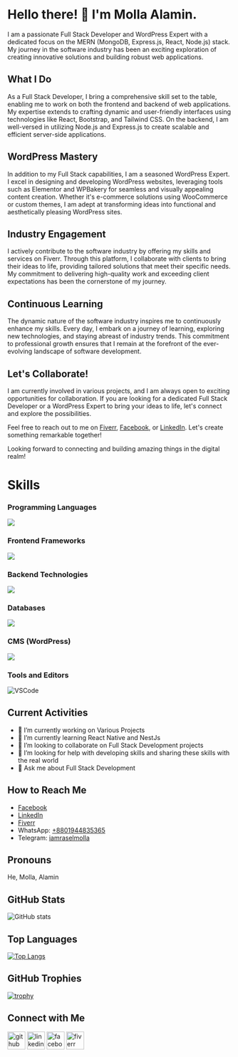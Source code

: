# Hello there! 👋 I'm Molla Alamin.

I am a passionate Full Stack Developer and WordPress Expert with a dedicated focus on the MERN (MongoDB, Express.js, React, Node.js) stack. My journey in the software industry has been an exciting exploration of creating innovative solutions and building robust web applications.

## What I Do
As a Full Stack Developer, I bring a comprehensive skill set to the table, enabling me to work on both the frontend and backend of web applications. My expertise extends to crafting dynamic and user-friendly interfaces using technologies like React, Bootstrap, and Tailwind CSS. On the backend, I am well-versed in utilizing Node.js and Express.js to create scalable and efficient server-side applications.

## WordPress Mastery
In addition to my Full Stack capabilities, I am a seasoned WordPress Expert. I excel in designing and developing WordPress websites, leveraging tools such as Elementor and WPBakery for seamless and visually appealing content creation. Whether it's e-commerce solutions using WooCommerce or custom themes, I am adept at transforming ideas into functional and aesthetically pleasing WordPress sites.

## Industry Engagement
I actively contribute to the software industry by offering my skills and services on Fiverr. Through this platform, I collaborate with clients to bring their ideas to life, providing tailored solutions that meet their specific needs. My commitment to delivering high-quality work and exceeding client expectations has been the cornerstone of my journey.

## Continuous Learning
The dynamic nature of the software industry inspires me to continuously enhance my skills. Every day, I embark on a journey of learning, exploring new technologies, and staying abreast of industry trends. This commitment to professional growth ensures that I remain at the forefront of the ever-evolving landscape of software development.

## Let's Collaborate!
I am currently involved in various projects, and I am always open to exciting opportunities for collaboration. If you are looking for a dedicated Full Stack Developer or a WordPress Expert to bring your ideas to life, let's connect and explore the possibilities.

Feel free to reach out to me on [Fiverr](https://www.fiverr.com/raselmolla6336?up_rollout=true), [Facebook](https://www.facebook.com/iamraselmolla), or [LinkedIn](https://www.linkedin.com/in/iamraselmolla/). Let's create something remarkable together!

Looking forward to connecting and building amazing things in the digital realm!


# Skills

### Programming Languages
![](https://skillicons.dev/icons?i=html,css,js,php&theme=dark)

### Frontend Frameworks
![](https://skillicons.dev/icons?i=bootstrap,tailwind,react&theme=dark)

### Backend Technologies
![](https://skillicons.dev/icons?i=nodejs,express&theme=dark)

### Databases
![](https://skillicons.dev/icons?i=mongodb,mysql&theme=dark)

### CMS (WordPress)
![](https://skillicons.dev/icons?i=wordpress&theme=dark)

### Tools and Editors
![VSCode](https://skillicons.dev/icons?i=vscode,git&theme=dark)

## Current Activities
- 🔭 I’m currently working on Various Projects
- 🌱 I’m currently learning React Native and NestJs
- 👯 I’m looking to collaborate on Full Stack Development projects
- 🤔 I’m looking for help with developing skills and sharing these skills with the real world
- 💬 Ask me about Full Stack Development

## How to Reach Me
- [Facebook](https://www.facebook.com/iamraselmolla)
- [LinkedIn](https://www.linkedin.com/in/iamraselmolla/)
- [Fiverr](https://www.fiverr.com/raselmolla6336?up_rollout=true)
- WhatsApp: [+8801944835365](https://wa.me/8801944835365)
- Telegram: [iamraselmolla](https://t.me/iamraselmolla)

## Pronouns
He, Molla, Alamin

## GitHub Stats
![GitHub stats](https://github-readme-stats.vercel.app/api?username=iamraselmolla&show_icons=true&count_private=true)

## Top Languages
[![Top Langs](https://github-readme-stats.vercel.app/api/top-langs/?username=iamraselmolla)](https://github.com/anuraghazra/github-readme-stats)

## GitHub Trophies
[![trophy](https://github-profile-trophy.vercel.app/?username=iamraselmolla)](https://github.com/ryo-ma/github-profile-trophy)

## Connect with Me
[<img src='https://cdn.jsdelivr.net/npm/simple-icons@3.0.1/icons/github.svg' alt='github' height='40'>](https://github.com/iamraselmolla)  [<img src='https://cdn.jsdelivr.net/npm/simple-icons@3.0.1/icons/linkedin.svg' alt='linkedin' height='40'>](https://www.linkedin.com/in/iamraselmolla/)  [<img src='https://cdn.jsdelivr.net/npm/simple-icons@3.0.1/icons/facebook.svg' alt='facebook' height='40'>](https://www.facebook.com/iamraselmolla)  [<img src='https://cdn.jsdelivr.net/npm/simple-icons@3.0.1/icons/fiverr.svg' alt='fiverr' height='40'>](https://www.fiverr.com/raselmolla6336?up_rollout=true)  
